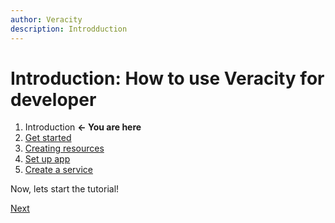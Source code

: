 ```yaml
---
author: Veracity 
description: Introdduction
---
```


# Introduction: How to use Veracity for developer

1. Introduction **<- You are here**
2. [Get started](GettingStarted.md)
3. [Creating resources](CreatingResources.md)
4. [Set up app](SetUpApp.md)
5. [Create a service](CreateService.md)


Now, lets start the tutorial!

[Next](GettingStarted.md)
